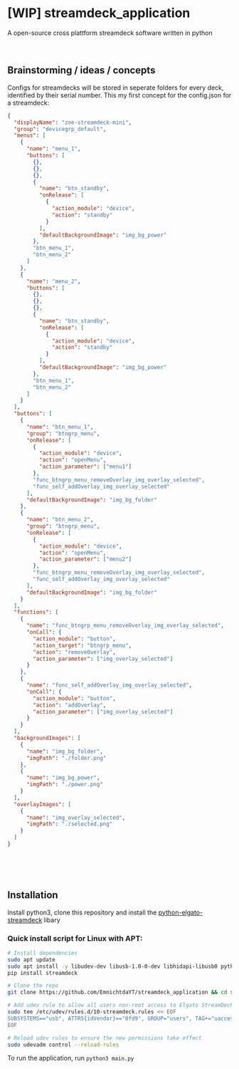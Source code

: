 # \[WIP\] streamdeck_application
A open-source cross plattform streamdeck software written in python
<br>
<br>
<br>

## Brainstorming / ideas / concepts
Configs for streamdecks will be stored in seperate folders for every deck, identified by their serial number.
This my first concept for the config.json for a streamdeck:
```json
{
  "displayName": "zoe-streamdeck-mini",
  "group": "devicegrp_default",
  "menus": [
    {
      "name": "menu_1",
      "buttons": [
        {},
        {},
        {},
        {
          "name": "btn_standby",
          "onRelease": [
            {
              "action_module": "device",
              "action": "standby"
            }
          ],
          "defaultBackgroundImage": "img_bg_power"
        },
        "btn_menu_1",
        "btn_menu_2"
      ]
    },
    {
      "name": "menu_2",
      "buttons": [
        {},
        {},
        {},
        {
          "name": "btn_standby",
          "onRelease": [
            {
              "action_module": "device",
              "action": "standby"
            }
          ],
          "defaultBackgroundImage": "img_bg_power"
        },
        "btn_menu_1",
        "btn_menu_2"
      ]
    }
  ],
  "buttons": [
    {
      "name": "btn_menu_1",
      "group": "btngrp_menu",
      "onRelease": [
        {
          "action_module": "device",
          "action": "openMenu",
          "action_parameter": ["menu1"]
        },
        "func_btngrp_menu_removeOverlay_img_overlay_selected",
        "func_self_addOverlay_img_overlay_selected"
      ],
      "defaultBackgroundImage": "img_bg_folder"
    },
    {
      "name": "btn_menu_2",
      "group": "btngrp_menu",
      "onRelease": [
        {
          "action_module": "device",
          "action": "openMenu",
          "action_parameter": ["menu2"]
        },
        "func_btngrp_menu_removeOverlay_img_overlay_selected",
        "func_self_addOverlay_img_overlay_selected"
      ],
      "defaultBackgroundImage": "img_bg_folder"
    }
  ],
  "functions": [
    {
      "name": "func_btngrp_menu_removeOverlay_img_overlay_selected",
      "onCall": {
        "action_module": "button",
        "action_target": "btngrp_menu",
        "action": "removeOverlay",
        "action_parameter": ["img_overlay_selected"]
      }
    },
    {
      "name": "func_self_addOverlay_img_overlay_selected",
      "onCall": {
        "action_module": "button",
        "action": "addOverlay",
        "action_parameter": ["img_overlay_selected"]
      }
    }
  ],
  "backgroundImages": [
    {
      "name": "img_bg_folder",
      "imgPath": "./folder.png"
    },
    {
      "name": "img_bg_power",
      "imgPath": "./power.png"
    }
  ],
  "overlayImages": [
    {
      "name": "img_overlay_selected",
      "imgPath": "./selected.png"
    }
  ]
}

```
<br>
<br>
<br>

## Installation
Install python3, clone this repository and install the [python-elgato-streamdeck](https://github.com/abcminiuser/python-elgato-streamdeck) libary

### Quick install script for Linux with APT:
```bash
# Install dependencies
sudo apt update
sudo apt install -y libudev-dev libusb-1.0-0-dev libhidapi-libusb0 python3-pip python3-setuptools
pip install streamdeck

# Clone the repo
git clone https://github.com/EmnichtdaYT/streamdeck_application && cd streamdeck_application

# Add udev rule to allow all users non-root access to Elgato StreamDeck devices
sudo tee /etc/udev/rules.d/10-streamdeck.rules << EOF
SUBSYSTEMS=="usb", ATTRS{idVendor}=="0fd9", GROUP="users", TAG+="uaccess"
EOF

# Reload udev rules to ensure the new permissions take effect
sudo udevadm control --reload-rules
```
To run the application, run `python3 main.py`